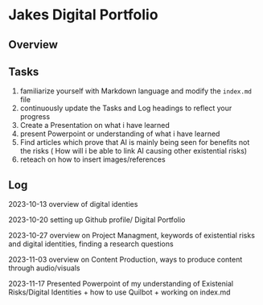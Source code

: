 # Jakes Digital Portfolio

## Overview



## Tasks
1. familiarize yourself with Markdown language and modify the `index.md` file
2. continuously update the Tasks and Log headings to reflect your progress
3. Create a Presentation on what i have learned 
4. present Powerpoint or understanding of what i have learned
5. Find articles which  prove that AI is mainly being seen for benefits not the risks ( How will i be able to link AI causing other existential risks)
6. reteach on how to insert images/references

## Log
2023-10-13 overview of digital identies

2023-10-20 setting up Github profile/ Digital Portfolio

2023-10-27 overview on Project Managment, keywords of existential risks and digital identities, finding a research questions

2023-11-03 overview on Content Production, ways to produce content through audio/visuals

2023-11-17 Presented Powerpoint of my understanding of Existenial Risks/Digital Identities + how to use Quilbot + working on index.md











